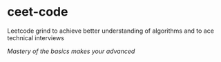 # ceet-code

Leetcode grind to achieve better understanding of algorithms and to ace technical interviews

*Mastery of the basics makes your advanced*